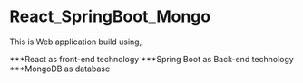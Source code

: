 # React_SpringBoot_Mongo

This is Web application build using,

***React as front-end technology
***Spring Boot as Back-end technology
***MongoDB as database
